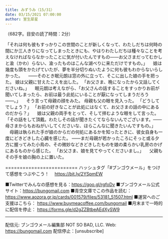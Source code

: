 ```yaml
---
title: みずうみ（15/31）
date: 03/15/2021 07:00:00
author: 室生犀星
---
```


（682字。目安の読了時間：2分）

「それは何も彼もすっかりこの世間のことが新しくなって、わたしだちは何時の間にか三人きりになってしまったときにも、やはりわたしだちは種々なことを考えなければならなかったことに気が付いたんですもの――お父さまだってむかしと渝（かわ）らない、渝ったものはこんな湖べりに来ただけですもの。」
　娘は幾度も頭をかたげていたが、夢を半分切りぬいたように何も彼もわからないらしかった。
　――そのとき眠元朗は窓の外に立って、そこに出した娘の手を把った。
娘は父親に甘えたこえを出した。
「お父さま、晩になったから又話してくださいね。」
　眠元朗は考えながら、「お父さんの話することをすっかりお前が聞いてしまったら、お前は最う此処にいることが厭になってしまうだろう――。」
　そう言って母親の顔をみた。
母親も父の眼を見入った。
「どうしてでしょう？」
「お前の好きなことが此処にはなくて、お父さまの話の中にあるのだから？」
　娘は父親の両手をとって、そして拝むような眼をして言った。
「その話をして頂戴。わたしその話が聞きたくてならないんでございます。――母さまからもおねがいしてくださいな、ほらこんなに聞きたいんですもの。」
　母親は執られた手が娘のからだの何処にあるかを知ったときに、彼女自身も一度にどきどきした心臓を感じた。
――まだ母親が若かったころにそっと或る夕方に握ってみた小鳥の、その微妙などきどきしたものを娘の柔らかい乳房のかげにあるものから感じた。
「お父さま、娘を見てやってくださいまし。」
　父親もその手を娘の胸の上に置いた。

=========================
ハッシュタグ「#ブンゴウメール」をつけて感想をつぶやこう！　
https://bit.ly/2YSpmEW

■Twitterでみんなの感想を見る：https://goo.gl/rgfoDv
■ブンゴウメール公式サイト：https://bungomail.com
■青空文庫でこの作品を読む：https://www.aozora.gr.jp/cards/001579/files/53181_51507.html
■運営へのご支援はこちら： https://www.buymeacoffee.com/bungomail
■月末まで一時的に配信を停止： https://forms.gle/d2gZZBtbeAEdXySW9

-------
配信元: ブンゴウメール編集部
NOT SO BAD, LLC.
Web: https://bungomail.com
配信停止：[unsubscribe]

